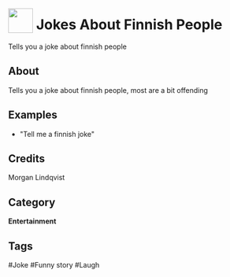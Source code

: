 # <img src="https://raw.githack.com/FortAwesome/Font-Awesome/master/svgs/solid/laugh.svg" card_color="#22A7F0" width="50" height="50" style="vertical-align:bottom"/> Jokes About Finnish People
Tells you a joke about finnish people

## About
Tells you a joke about finnish people, most are a bit offending

## Examples
* "Tell me a finnish joke"

## Credits
Morgan Lindqvist

## Category
**Entertainment**

## Tags
#Joke
#Funny story
#Laugh

